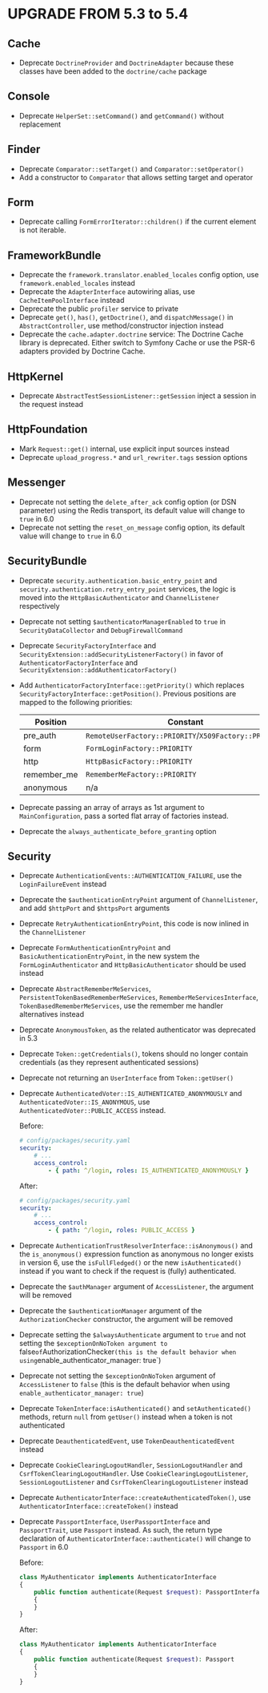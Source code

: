 UPGRADE FROM 5.3 to 5.4
=======================

Cache
-----

 * Deprecate `DoctrineProvider` and `DoctrineAdapter` because these classes have been added to the `doctrine/cache` package

Console
-------

 * Deprecate `HelperSet::setCommand()` and `getCommand()` without replacement

Finder
------

 * Deprecate `Comparator::setTarget()` and `Comparator::setOperator()`
 * Add a constructor to `Comparator` that allows setting target and operator

Form
------

 * Deprecate calling `FormErrorIterator::children()` if the current element is not iterable.

FrameworkBundle
---------------

 * Deprecate the `framework.translator.enabled_locales` config option, use `framework.enabled_locales` instead
 * Deprecate the `AdapterInterface` autowiring alias, use `CacheItemPoolInterface` instead
 * Deprecate the public `profiler` service to private
 * Deprecate `get()`, `has()`, `getDoctrine()`, and `dispatchMessage()` in `AbstractController`, use method/constructor injection instead
 * Deprecate the `cache.adapter.doctrine` service: The Doctrine Cache library is deprecated. Either switch to Symfony Cache or use the PSR-6 adapters provided by Doctrine Cache.

HttpKernel
----------

 * Deprecate `AbstractTestSessionListener::getSession` inject a session in the request instead

HttpFoundation
--------------

 * Mark `Request::get()` internal, use explicit input sources instead
 * Deprecate `upload_progress.*` and `url_rewriter.tags` session options

Messenger
---------

 * Deprecate not setting the `delete_after_ack` config option (or DSN parameter) using the Redis transport,
   its default value will change to `true` in 6.0
 * Deprecate not setting the `reset_on_message` config option, its default value will change to `true` in 6.0

SecurityBundle
--------------

 * Deprecate `security.authentication.basic_entry_point` and `security.authentication.retry_entry_point` services, the logic is moved into the
   `HttpBasicAuthenticator` and `ChannelListener` respectively
 * Deprecate not setting `$authenticatorManagerEnabled` to `true` in `SecurityDataCollector` and `DebugFirewallCommand`
 * Deprecate `SecurityFactoryInterface` and `SecurityExtension::addSecurityListenerFactory()` in favor of
   `AuthenticatorFactoryInterface` and `SecurityExtension::addAuthenticatorFactory()`
 * Add `AuthenticatorFactoryInterface::getPriority()` which replaces `SecurityFactoryInterface::getPosition()`.
   Previous positions are mapped to the following priorities:

    | Position    | Constant                                              | Priority |
    | ----------- | ----------------------------------------------------- | -------- |
    | pre_auth    | `RemoteUserFactory::PRIORITY`/`X509Factory::PRIORITY` | -10      |
    | form        | `FormLoginFactory::PRIORITY`                          | -30      |
    | http        | `HttpBasicFactory::PRIORITY`                          | -50      |
    | remember_me | `RememberMeFactory::PRIORITY`                         | -60      |
    | anonymous   | n/a                                                   | -70      |

 * Deprecate passing an array of arrays as 1st argument to `MainConfiguration`, pass a sorted flat array of
   factories instead.
 * Deprecate the `always_authenticate_before_granting` option

Security
--------

 * Deprecate `AuthenticationEvents::AUTHENTICATION_FAILURE`, use the `LoginFailureEvent` instead
 * Deprecate the `$authenticationEntryPoint` argument of `ChannelListener`, and add `$httpPort` and `$httpsPort` arguments
 * Deprecate `RetryAuthenticationEntryPoint`, this code is now inlined in the `ChannelListener`
 * Deprecate `FormAuthenticationEntryPoint` and `BasicAuthenticationEntryPoint`, in the new system the `FormLoginAuthenticator`
   and `HttpBasicAuthenticator` should be used instead
 * Deprecate `AbstractRememberMeServices`, `PersistentTokenBasedRememberMeServices`, `RememberMeServicesInterface`,
   `TokenBasedRememberMeServices`, use the remember me handler alternatives instead
 * Deprecate `AnonymousToken`, as the related authenticator was deprecated in 5.3
 * Deprecate `Token::getCredentials()`, tokens should no longer contain credentials (as they represent authenticated sessions)
 * Deprecate not returning an `UserInterface` from `Token::getUser()`
 * Deprecate `AuthenticatedVoter::IS_AUTHENTICATED_ANONYMOUSLY` and `AuthenticatedVoter::IS_ANONYMOUS`,
   use `AuthenticatedVoter::PUBLIC_ACCESS` instead.

   Before:
   ```yaml
   # config/packages/security.yaml
   security:
       # ...
       access_control:
           - { path: ^/login, roles: IS_AUTHENTICATED_ANONYMOUSLY }
   ```

   After:
   ```yaml
   # config/packages/security.yaml
   security:
       # ...
       access_control:
           - { path: ^/login, roles: PUBLIC_ACCESS }
   ```

 * Deprecate `AuthenticationTrustResolverInterface::isAnonymous()` and the `is_anonymous()` expression function
   as anonymous no longer exists in version 6, use the `isFullFledged()` or the new `isAuthenticated()` instead
   if you want to check if the request is (fully) authenticated.
 * Deprecate the `$authManager` argument of `AccessListener`, the argument will be removed
 * Deprecate the `$authenticationManager` argument of the `AuthorizationChecker` constructor, the argument will be removed
 * Deprecate setting the `$alwaysAuthenticate` argument to `true` and not setting the
   `$exceptionOnNoToken argument to `false` of `AuthorizationChecker` (this is the default
   behavior when using `enable_authenticator_manager: true`)
 * Deprecate not setting the `$exceptionOnNoToken` argument of `AccessListener` to `false`
   (this is the default behavior when using `enable_authenticator_manager: true`)
 * Deprecate `TokenInterface:isAuthenticated()` and `setAuthenticated()` methods,
   return `null` from `getUser()` instead when a token is not authenticated
 * Deprecate `DeauthenticatedEvent`, use `TokenDeauthenticatedEvent` instead
 * Deprecate `CookieClearingLogoutHandler`, `SessionLogoutHandler` and `CsrfTokenClearingLogoutHandler`.
   Use `CookieClearingLogoutListener`, `SessionLogoutListener` and `CsrfTokenClearingLogoutListener` instead
 * Deprecate `AuthenticatorInterface::createAuthenticatedToken()`, use `AuthenticatorInterface::createToken()` instead
 * Deprecate `PassportInterface`, `UserPassportInterface` and `PassportTrait`, use `Passport` instead.
   As such, the return type declaration of `AuthenticatorInterface::authenticate()` will change to `Passport` in 6.0

   Before:
   ```php
   class MyAuthenticator implements AuthenticatorInterface
   {
       public function authenticate(Request $request): PassportInterface
       {
       }
   }
   ```

   After:
   ```php
   class MyAuthenticator implements AuthenticatorInterface
   {
       public function authenticate(Request $request): Passport
       {
       }
   }
   ```
